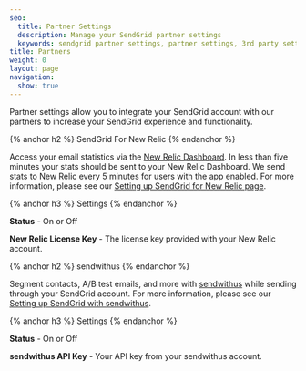 ```yaml
---
seo:
  title: Partner Settings
  description: Manage your SendGrid partner settings
  keywords: sendgrid partner settings, partner settings, 3rd party settings
title: Partners
weight: 0
layout: page
navigation:
  show: true
---
```


Partner settings allow you to integrate your SendGrid account with our partners to increase your SendGrid experience and functionality.

{% anchor h2 %}
SendGrid For New Relic
{% endanchor %}

Access your email statistics via the [New Relic Dashboard](http://newrelic.com/). In less than five minutes your stats should be sent to your New Relic Dashboard. We send stats to New Relic every 5 minutes for users with the app enabled. For more information, please see our [Setting up SendGrid for New Relic page]({{root_url}}/Classroom/Track/new_relic.html).

{% anchor h3 %}
Settings
{% endanchor %}

**Status** - On or Off

**New Relic License Key** - The license key provided with your New Relic account.

{% anchor h2 %}
sendwithus
{% endanchor %}

Segment contacts, A/B test emails, and more with [sendwithus](https://www.sendwithus.com/) while sending through your SendGrid account. For more information, please see our [Setting up SendGrid with sendwithus]({{root_url}}/Classroom/Track/sendwithus.html).

{% anchor h3 %}
Settings
{% endanchor %}

**Status** - On or Off

**sendwithus API Key** - Your API key from your sendwithus account.
